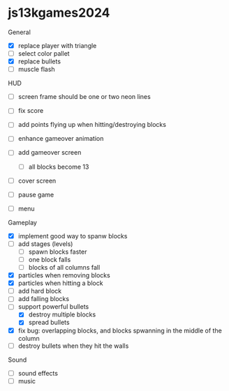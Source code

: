 # js13kgames2024

General

- [x] replace player with triangle
- [ ] select color pallet
- [x] replace bullets
- [ ] muscle flash

HUD

- [ ] screen frame should be one or two neon lines
- [ ] fix score
- [ ] add points flying up when hitting/destroying blocks
- [ ] enhance gameover animation
- [ ] add gameover screen
    - [ ] all blocks become 13
- [ ] cover screen
- [ ] pause game
- [ ] menu


Gameplay

- [x] implement good way to spanw blocks
- [ ] add stages (levels)
    - [ ] spawn blocks faster
    - [ ] one block falls
    - [ ] blocks of all columns fall
- [x] particles when removing blocks
- [x] particles when hitting a block
- [ ] add hard block
- [ ] add falling blocks
- [ ] support powerful bullets
    - [x] destroy multiple blocks
    - [x] spread bullets
- [x] fix bug: overlapping blocks, and blocks spwanning in the middle of the column
- [ ] destroy bullets when they hit the walls

Sound

- [ ] sound effects
- [ ] music